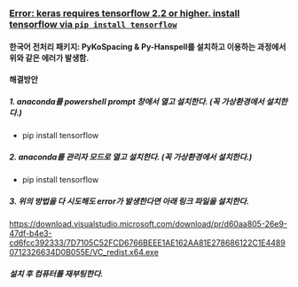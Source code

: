 ### <u>Error: keras requires tensorflow 2.2 or higher. install tensorflow via `pip install tensorflow`</u>

#### 한국어 전처리 패키지: PyKoSpacing & Py-Hanspell를 설치하고 이용하는 과정에서 위와 같은 에러가 발생함.

#### 해결방안

##### 1. anaconda를 powershell prompt 창에서 열고 설치한다. (꼭 가상환경에서 설치한다.)

- pip install tensorflow

##### 2. anaconda를 관리자 모드로 열고 설치한다. (꼭 가상환경에서 설치한다.)

- pip install tensorflow

##### 3. 위의 방법을 다 시도해도 error가 발생한다면 아래 링크 파일을 설치한다.

 https://download.visualstudio.microsoft.com/download/pr/d60aa805-26e9-47df-b4e3-cd6fcc392333/7D7105C52FCD6766BEEE1AE162AA81E278686122C1E44890712326634D0B055E/VC_redist.x64.exe

##### 설치 후 컴퓨터를 재부팅한다.





